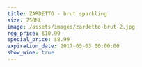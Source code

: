 ```yaml
---
title: ZARDETTO - brut sparkling
size: 750ML
image: /assets/images/zardetto-brut-2.jpg
reg_price: $10.99
special_price: $8.99
expiration_date: 2017-05-03 00:00:00
show_wine: true
---
```



